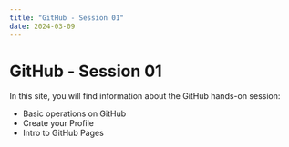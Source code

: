 ```yaml
---
title: "GitHub - Session 01"
date: 2024-03-09
---
```


# GitHub - Session 01

In this site, you will find information about the GitHub hands-on session:
- Basic operations on GitHub
- Create your Profile
- Intro to GitHub Pages
